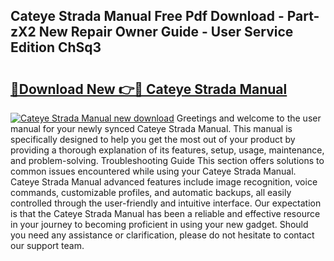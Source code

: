 ## Cateye Strada Manual Free Pdf Download - Part-zX2 New Repair Owner Guide - User Service Edition ChSq3

# <h2><a href="http://cf10256.oget.top/?id=Cateye+Strada+Manual">🔗Download New 👉🔴 Cateye Strada Manual</a></h2>

[![Cateye Strada Manual new download](https://i.imgur.com/5g1atiW.png)](http://cf10256.oget.top/?id=Cateye+Strada+Manual)
Greetings and welcome to the user manual for your newly synced Cateye Strada Manual. This manual is specifically designed to help you get the most out of your product by providing a thorough explanation of its features, setup, usage, maintenance, and problem-solving. Troubleshooting Guide This section offers solutions to common issues encountered while using your Cateye Strada Manual. Cateye Strada Manual advanced features include image recognition, voice commands, customizable profiles, and automatic backups, all easily controlled through the user-friendly and intuitive interface. Our expectation is that the Cateye Strada Manual has been a reliable and effective resource in your journey to becoming proficient in using your new gadget. Should you need any assistance or clarification, please do not hesitate to contact our support team.
